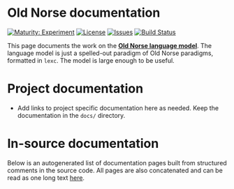 # Old Norse documentation

[![Maturity: Experiment](https://img.shields.io/badge/Maturity-Experiment-black.svg)](https://giellalt.github.io/MaturityClassification.html)
[![License](https://img.shields.io/github/license/giellalt/lang-non)](https://github.com/giellalt/lang-non/blob/main/LICENSE)
[![Issues](https://img.shields.io/github/issues/giellalt/lang-non)](https://github.com/giellalt/lang-non/issues)
[![Build Status](https://divvun-tc.thetc.se/api/github/v1/repository/giellalt/lang-non/main/badge.svg)](https://github.com/giellalt/lang-non/actions)

This page documents the work on the **[Old Norse language model](https://github.com/giellalt/lang-non)**. The language model is just a spelled-out paradigm of Old Norse paradigms, formatted in `lexc`. The model is large enough to be useful.

# Project documentation

* Add links to project specific documentation here as needed. Keep the documentation in the `docs/` directory.

# In-source documentation

Below is an autogenerated list of documentation pages built from structured comments in the source code. All pages are also concatenated and can be read as one long text [here](non.md).
